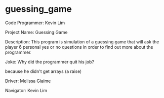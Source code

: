 # guessing_game

Code Programmer: Kevin Lim

Project Name: Guessing Game

Description: This program is simulation of a guessing game that will ask the player 6 personal yes or no questions in order to find out more about the programmer.


Joke: Why did the programmer quit his job?

because he didn't get arrays (a raise)

Driver: Melissa Giaime

Navigator: Kevin Lim
